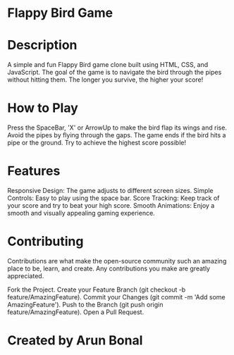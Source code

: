 # Flappy Bird Game

# Description
A simple and fun Flappy Bird game clone built using HTML, CSS, and JavaScript. The goal of the game is to navigate the bird through the pipes without hitting them. The longer you survive, the higher your score!

# How to Play
Press the SpaceBar, 'X' or ArrowUp to make the bird flap its wings and rise.
Avoid the pipes by flying through the gaps.
The game ends if the bird hits a pipe or the ground.
Try to achieve the highest score possible!

# Features
Responsive Design: The game adjusts to different screen sizes.
Simple Controls: Easy to play using the space bar.
Score Tracking: Keep track of your score and try to beat your high score.
Smooth Animations: Enjoy a smooth and visually appealing gaming experience.

# Contributing
Contributions are what make the open-source community such an amazing place to be, learn, and create. Any contributions you make are greatly appreciated.

Fork the Project.
Create your Feature Branch (git checkout -b feature/AmazingFeature).
Commit your Changes (git commit -m 'Add some AmazingFeature').
Push to the Branch (git push origin feature/AmazingFeature).
Open a Pull Request.

# Created by Arun Bonal
